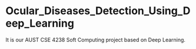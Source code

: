 # Ocular_Diseases_Detection_Using_Deep_Learning
It is our AUST CSE 4238 Soft Computing project based on Deep Learning.
